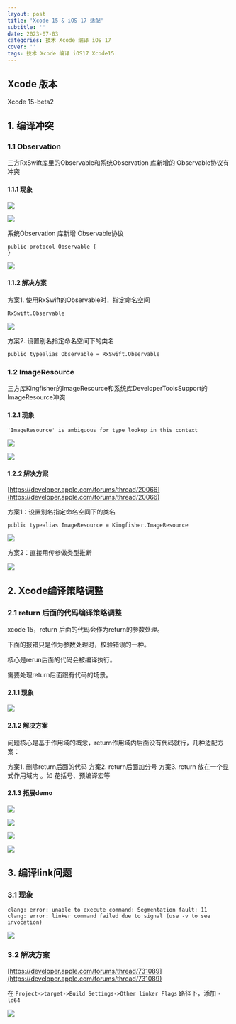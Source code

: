 ```yaml
---
layout: post
title: 'Xcode 15 & iOS 17 适配'
subtitle: ''
date: 2023-07-03
categories: 技术 Xcode 编译 iOS 17
cover: ''
tags: 技术 Xcode 编译 iOS17 Xcode15
---
```


## Xcode 版本

Xcode 15-beta2

## 1. 编译冲突

### 1.1  Observation

三方RxSwift库里的Observable和系统Observation 库新增的 Observable协议有冲突

#### 1.1.1 现象

![](../../../assets/img/16883502071308/16883519807133.png)


![](../../../assets/img/16883502071308/16883520412186.jpg)


系统Observation 库新增 Observable协议

```
public protocol Observable {
}
```

![](../../../assets/img/16883502071308/16883502485245.jpg)

#### 1.1.2 解决方案

方案1. 使用RxSwift的Observable时，指定命名空间

 ```
 RxSwift.Observable
```
![](../../../assets/img/16883502071308/16883521129436.png)

方案2. 设置别名指定命名空间下的类名

```
public typealias Observable = RxSwift.Observable
```


### 1.2 ImageResource

三方库Kingfisher的ImageResource和系统库DeveloperToolsSupport的ImageResource冲突

#### 1.2.1 现象

```
'ImageResource' is ambiguous for type lookup in this context
```

![](../../../assets/img/16883502071308/16883642116376.png)


![](../../../assets/img/16883502071308/16883635763532.png)

#### 1.2.2 解决方案

[https://developer.apple.com/forums/thread/20066](https://developer.apple.com/forums/thread/20066)

方案1：设置别名指定命名空间下的类名

```
public typealias ImageResource = Kingfisher.ImageResource
```

![](../../../assets/img/16883502071308/16883636716650.png)

方案2：直接用传参做类型推断

![](../../../assets/img/16883502071308/16883645183013.png)


## 2. Xcode编译策略调整
 
### 2.1 return 后面的代码编译策略调整
 
 xcode 15，return 后面的代码会作为return的参数处理。
 
 下面的报错只是作为参数处理时，校验错误的一种。
 
 核心是rerun后面的代码会被编译执行。
 
 需要处理return后面跟有代码的场景。
 
#### 2.1.1 现象
 
 ![](../../../assets/img/16883502071308/16883709020032.jpg)


#### 2.1.2 解决方案
  
 问题核心是基于作用域的概念，return作用域内后面没有代码就行，几种适配方案：

 方案1. 删除return后面的代码
 方案2. return后面加分号
 方案3. return 放在一个显式作用域内 。如 花括号、预编译宏等

 
#### 2.1.3 拓展demo
 
![](../../../assets/img/16883502071308/16883515618209.jpg)

![](../../../assets/img/16883502071308/16883610260442.jpg)

![](../../../assets/img/16883502071308/16883610834625.jpg)

![](../../../assets/img/16883502071308/16883515998179.jpg)

## 3. 编译link问题

### 3.1 现象

```
clang: error: unable to execute command: Segmentation fault: 11
clang: error: linker command failed due to signal (use -v to see invocation)
```

![](../../../assets/img/16883502071308/16883523569100.jpg)

### 3.2 解决方案

[https://developer.apple.com/forums/thread/731089](https://developer.apple.com/forums/thread/731089)

在 `Project->target->Build Settings->Other linker Flags` 路径下，添加 `-ld64`

![](../../../assets/img/16883502071308/16883710418424.jpg)


